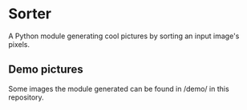 # Sorter
A Python module generating cool pictures by sorting an input image's pixels.
## Demo pictures
Some images the module generated can be found in /demo/ in this repository.
